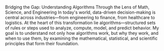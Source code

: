 
Bridging the Gap: Understanding Algorithms Through the Lens of Math, Science, and Engineering
In today's world, data-driven decision-making is central across industries—from engineering to finance, from healthcare to logistics. At the heart of this transformation lie algorithms—structured sets of rules or steps used to analyze, compute, model, and predict behavior. My goal is to understand not only how algorithms work, but why they work, and when to use them, by examining the mathematical, statistical, and scientific principles that form their foundation.
